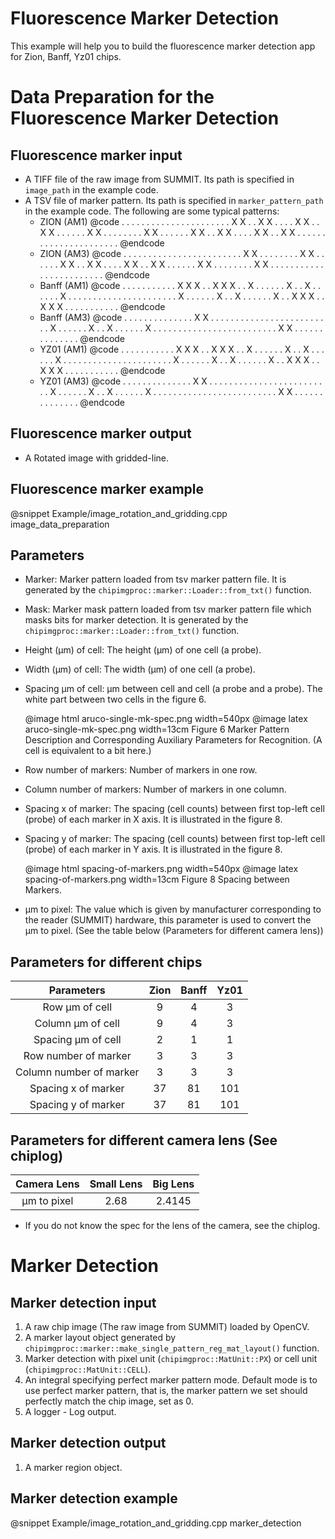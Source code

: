 
Fluorescence Marker Detection
=============================

This example will help you to build the fluorescence marker detection app for Zion, Banff, Yz01 chips.

Data Preparation for the Fluorescence Marker Detection
======================================================

Fluorescence marker input
-------------------------

- A TIFF file of the raw image from SUMMIT. Its path is specified in `image_path` in the example code.
- A TSV file of marker pattern. Its path is specified in `marker_pattern_path` in the example code. The following are some typical patterns:
  - ZION  (AM1)
    @code
    . . . . . . . . . .
    . . . . . . . . . .
    . . X X . . X X . .
    . . X X . . X X . .
    . . . . X X . . . .
    . . . . X X . . . .
    . . X X . . X X . .
    . . X X . . X X . .
    . . . . . . . . . .
    . . . . . . . . . .
    @endcode
  - ZION  (AM3)
    @code
    . . . . . . . . . .
    . . . . . . . . . .
    . . . . X X . . . .
    . . . . X X . . . .
    . . X X . . X X . .
    . . X X . . X X . .
    . . . . X X . . . .
    . . . . X X . . . .
    . . . . . . . . . .
    . . . . . . . . . .
    @endcode
  - Banff (AM1)
    @code
    . . . . . . . . . .
    . X X X . . X X X .
    . X . . . . . . X .
    . X . . . . . . X .
    . . . . . . . . . .
    . . . . . . . . . .
    . X . . . . . . X .
    . X . . . . . . X .
    . X X X . . X X X .
    . . . . . . . . . .
    @endcode
  - Banff (AM3)
    @code
    . . . . . . . . . .
    . . . . X X . . . .
    . . . . . . . . . .
    . . . . . . . . . .
    . X . . . . . . X .
    . X . . . . . . X .
    . . . . . . . . . .
    . . . . . . . . . .
    . . . . X X . . . .
    . . . . . . . . . .
    @endcode
  - YZ01  (AM1)
    @code
    . . . . . . . . . .
    . X X X . . X X X .
    . X . . . . . . X .
    . X . . . . . . X .
    . . . . . . . . . .
    . . . . . . . . . .
    . X . . . . . . X .
    . X . . . . . . X .
    . X X X . . X X X .
    . . . . . . . . . .
    @endcode
  - YZ01  (AM3)
    @code
    . . . . . . . . . .
    . . . . X X . . . .
    . . . . . . . . . .
    . . . . . . . . . .
    . X . . . . . . X .
    . X . . . . . . X .
    . . . . . . . . . .
    . . . . . . . . . .
    . . . . X X . . . .
    . . . . . . . . . .
    @endcode

Fluorescence marker output
--------------------------

- A Rotated image with gridded-line.

Fluorescence marker example
---------------------------

@snippet Example/image_rotation_and_gridding.cpp image_data_preparation

Parameters
----------

- Marker:
    Marker pattern loaded from tsv marker pattern file. It is generated by the `chipimgproc::marker::Loader::from_txt()` function.
- Mask:
    Marker mask pattern loaded from tsv marker pattern file which masks bits for marker detection. It is generated by the `chipimgproc::marker::Loader::from_txt()` function.
- Height (µm) of cell:
    The height (µm) of one cell (a probe).
- Width (µm) of cell:
    The width (µm) of one cell (a probe).
- Spacing µm of cell:
    µm between cell and cell (a probe and a probe). The white part between two cells in the figure 6.
    
    @image html aruco-single-mk-spec.png width=540px
    @image latex aruco-single-mk-spec.png width=13cm
    Figure 6 Marker Pattern Description and Corresponding Auxiliary Parameters for Recognition. (A cell is equivalent to a bit here.)

- Row number of markers:
    Number of markers in one row.
- Column number of markers:
    Number of markers in one column.
- Spacing x of marker:
    The spacing (cell counts) between first top-left cell (probe) of each marker in X axis. It is illustrated in the figure 8.
- Spacing y of marker:
    The spacing (cell counts) between first top-left cell (probe) of each marker in Y axis. It is illustrated in the figure 8.

    @image html spacing-of-markers.png width=540px
    @image latex spacing-of-markers.png width=13cm
    Figure 8 Spacing between Markers.

- µm to pixel:
    The value which is given by manufacturer corresponding to the reader (SUMMIT) hardware, this parameter is used to convert the µm to pixel. (See the table below (Parameters for different camera lens))

Parameters for different chips
------------------------------

|  Parameters  | Zion | Banff | Yz01 |
|:------------:|:----:|:-----:|:----:|
| Row µm of cell | 9 | 4 | 3 |
| Column µm of cell | 9 | 4 | 3 |
| Spacing µm of cell | 2 | 1 | 1 |
| Row number of marker | 3 | 3 | 3 |
| Column number of marker | 3 | 3 | 3 |
| Spacing x of marker | 37 | 81 | 101 |
| Spacing y of marker | 37 | 81 | 101 |

Parameters for different camera lens (See chiplog)
-------------------------------

| Camera Lens | Small Lens | Big Lens |
|:-----------:|:----------:|:--------:|
| µm to pixel |    2.68    |  2.4145  |

- If you do not know the spec for the lens of the camera, see the chiplog.

Marker Detection
================

Marker detection input
----------------------

1. A raw chip image (The raw image from SUMMIT) loaded by OpenCV.
2. A marker layout object generated by `chipimgproc::marker::make_single_pattern_reg_mat_layout()` function.
3. Marker detection with pixel unit (`chipimgproc::MatUnit::PX`) or cell unit (`chipimgproc::MatUnit::CELL`).
4. An integral specifying perfect marker pattern mode. Default mode is to use perfect marker pattern, that is, the marker pattern we set should perfectly match the chip image, set as 0.
5. A logger - Log output.

Marker detection output
-----------------------

1. A marker region object.

Marker detection example
------------------------

@snippet Example/image_rotation_and_gridding.cpp marker_detection
